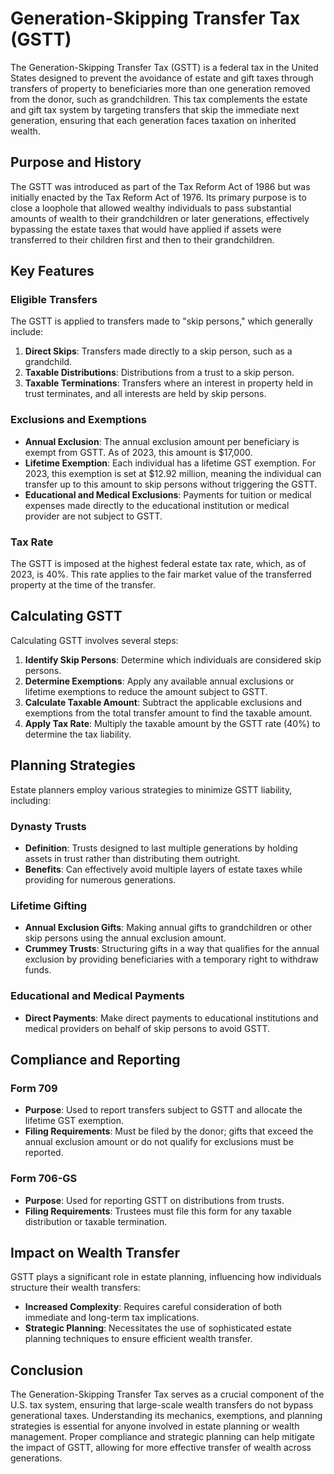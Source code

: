 # Generation-Skipping Transfer Tax (GSTT)

The Generation-Skipping Transfer Tax (GSTT) is a federal tax in the United States designed to prevent the avoidance of estate and gift taxes through transfers of property to beneficiaries more than one generation removed from the donor, such as grandchildren. This tax complements the estate and gift tax system by targeting transfers that skip the immediate next generation, ensuring that each generation faces taxation on inherited wealth.

## Purpose and History

The GSTT was introduced as part of the Tax Reform Act of 1986 but was initially enacted by the Tax Reform Act of 1976. Its primary purpose is to close a loophole that allowed wealthy individuals to pass substantial amounts of wealth to their grandchildren or later generations, effectively bypassing the estate taxes that would have applied if assets were transferred to their children first and then to their grandchildren.

## Key Features

### Eligible Transfers

The GSTT is applied to transfers made to "skip persons," which generally include:

1. **Direct Skips**: Transfers made directly to a skip person, such as a grandchild.
2. **Taxable Distributions**: Distributions from a trust to a skip person.
3. **Taxable Terminations**: Transfers where an interest in property held in trust terminates, and all interests are held by skip persons.

### Exclusions and Exemptions

- **Annual Exclusion**: The annual exclusion amount per beneficiary is exempt from GSTT. As of 2023, this amount is $17,000.
- **Lifetime Exemption**: Each individual has a lifetime GST exemption. For 2023, this exemption is set at $12.92 million, meaning the individual can transfer up to this amount to skip persons without triggering the GSTT.
- **Educational and Medical Exclusions**: Payments for tuition or medical expenses made directly to the educational institution or medical provider are not subject to GSTT.

### Tax Rate

The GSTT is imposed at the highest federal estate tax rate, which, as of 2023, is 40%. This rate applies to the fair market value of the transferred property at the time of the transfer.

## Calculating GSTT

Calculating GSTT involves several steps:

1. **Identify Skip Persons**: Determine which individuals are considered skip persons.
2. **Determine Exemptions**: Apply any available annual exclusions or lifetime exemptions to reduce the amount subject to GSTT.
3. **Calculate Taxable Amount**: Subtract the applicable exclusions and exemptions from the total transfer amount to find the taxable amount.
4. **Apply Tax Rate**: Multiply the taxable amount by the GSTT rate (40%) to determine the tax liability.

## Planning Strategies

Estate planners employ various strategies to minimize GSTT liability, including:

### Dynasty Trusts

- **Definition**: Trusts designed to last multiple generations by holding assets in trust rather than distributing them outright.
- **Benefits**: Can effectively avoid multiple layers of estate taxes while providing for numerous generations.

### Lifetime Gifting

- **Annual Exclusion Gifts**: Making annual gifts to grandchildren or other skip persons using the annual exclusion amount.
- **Crummey Trusts**: Structuring gifts in a way that qualifies for the annual exclusion by providing beneficiaries with a temporary right to withdraw funds.

### Educational and Medical Payments

- **Direct Payments**: Make direct payments to educational institutions and medical providers on behalf of skip persons to avoid GSTT.

## Compliance and Reporting

### Form 709

- **Purpose**: Used to report transfers subject to GSTT and allocate the lifetime GST exemption.
- **Filing Requirements**: Must be filed by the donor; gifts that exceed the annual exclusion amount or do not qualify for exclusions must be reported.

### Form 706-GS

- **Purpose**: Used for reporting GSTT on distributions from trusts.
- **Filing Requirements**: Trustees must file this form for any taxable distribution or taxable termination.

## Impact on Wealth Transfer

GSTT plays a significant role in estate planning, influencing how individuals structure their wealth transfers:

- **Increased Complexity**: Requires careful consideration of both immediate and long-term tax implications.
- **Strategic Planning**: Necessitates the use of sophisticated estate planning techniques to ensure efficient wealth transfer.

## Conclusion

The Generation-Skipping Transfer Tax serves as a crucial component of the U.S. tax system, ensuring that large-scale wealth transfers do not bypass generational taxes. Understanding its mechanics, exemptions, and planning strategies is essential for anyone involved in estate planning or wealth management. Proper compliance and strategic planning can help mitigate the impact of GSTT, allowing for more effective transfer of wealth across generations.